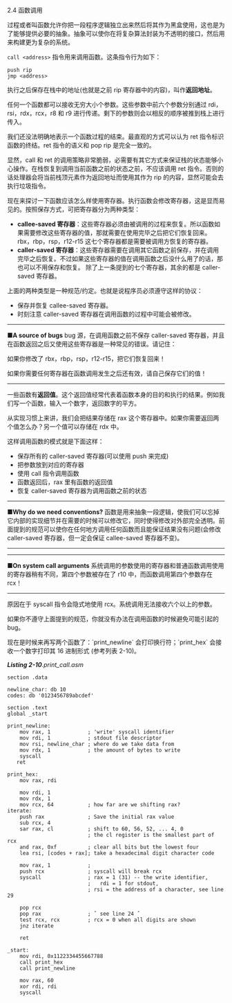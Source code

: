 2.4 函数调用

过程或者叫函数允许你把一段程序逻辑独立出来然后将其作为黑盒使用，这也是为了能够提供必要的抽象。抽象可以使你在将复杂算法封装为不透明的接口，然后用来构建更为复杂的系统。

`call <address>` 指令用来调用函数。这条指令行为如下：

```
push rip
jmp <address>
```

执行之后保存在栈中的地址\(也就是之前 rip 寄存器中的内容\)，叫作**返回地址**。

任何一个函数都可以接收无穷大小个参数。这些参数中前六个参数分别通过 rdi，rsi，rdx，rcx，r8 和 r9 进行传递。剩下的参数则会以相反的顺序被推到栈上进行传入。

我们还没法明确地表示一个函数过程的结束。最直观的方式可以认为 ret 指令标识函数的终结。ret 指令的语义和 pop rip 是完全一致的。

显然，call 和 ret 的调用策略非常脆弱，必需要有其它方式来保证栈的状态能够小心操作。在栈恢复到调用当前函数之前的状态之前，不应该调用 ret 指令。否则的话处理器会将当前栈顶元素作为返回地址而使用其作为 rip 的内容，显然可能会去执行垃圾指令。

现在来探讨一下函数应该怎么样使用寄存器。执行函数会修改寄存器，这是显而易见的。按照保存方式，可把寄存器分为两种类型：

* **callee-saved 寄存器**：这些寄存器必须由被调用的过程来恢复。所以函数如果需要修改这些寄存器的值，那就需要在使用完毕之后把它们恢复回来。rbx，rbp，rsp，r12-r15 这七个寄存器都是需要被调用方恢复的寄存器。
* **caller-saved 寄存器**：这些寄存器需要在调用其它函数之前保存，并在调用完毕之后恢复。不过如果这些寄存器的值在调用函数之后没什么用了的话，那也可以不用保存和恢复。
  除了上一条提到的七个寄存器，其余的都是 caller-saved 寄存器。

上面的两种类型是一种规范/约定。也就是说程序员必须遵守这样的协议：

* 保存并恢复 callee-saved 寄存器。
* 时刻注意 caller-saved 寄存器在调用函数的过程中可能会被修改。

---

**■A source of bugs** bug 源，在调用函数之前不保存 caller-saved 寄存器，并且在函数返回之后又使用这些寄存器是一种常见的错误。请记住：

如果你修改了 rbx，rbp，rsp，r12-r15，把它们恢复回来！

如果你需要任何寄存器在函数调用发生之后还有效，请自己保存它们的值！

---

一些函数有**返回值**。这个返回值经常代表着函数本身的目的和执行的结果。例如我们写一个函数，输入一个数字，返回数字的平方。

从实现习惯上来讲，我们会把结果存储在 rax 这个寄存器中。如果你需要返回两个值怎么办？另一个值可以存储在 rdx 中。

这样调用函数的模式就是下面这样：

* 保存所有的 caller-saved 寄存器\(可以使用 push 来完成\)
* 把参数放到对应的寄存器
* 使用 call 指令调用函数
* 函数返回后，rax 里有函数的返回值
* 恢复 caller-saved 寄存器为调用函数之前的状态

---

**■Why do we need conventions?** 函数是用来抽象一段逻辑，使我们可以忘掉它内部的实现细节并在需要的时候可以修改它，同时使得修改对外部完全透明。前面提到的规范可以使你在任何地方调用任何函数而且能保证结果没有问题\(会修改 caller-saved 寄存器，但一定会保证 callee-saved 寄存器不变\)。

---

---

**■On system call arguments** 系统调用的参数使用的寄存器和普通函数调用使用的寄存器稍有不同，第四个参数被存在了 r10 中，而函数调用第四个参数存在 rcx！

---

原因在于 syscall 指令会隐式地使用 rcx。系统调用无法接收六个以上的参数。

如果你不遵守上面提到的规范，你就没有办法在调用函数的时候避免可能引起的 bug。

现在是时候来再写两个函数了：\`print\_newline\` 会打印换行符；\`print\_hex\` 会接收一个数字打印其 16 进制形式 \(参考列表 2-10\)。

_**Listing 2-10**.print\_call.asm_

```
section .data

newline_char: db 10
codes: db '0123456789abcdef'

section .text
global _start

print_newline:
    mov rax, 1            ; 'write' syscall identifier
    mov rdi, 1            ; stdout file descriptor
    mov rsi, newline_char ; where do we take data from
    mov rdx, 1            ; the amount of bytes to write
    syscall
   ret

print_hex:
    mov rax, rdi

    mov rdi, 1
    mov rdx, 1
    mov rcx, 64           ; how far are we shifting rax?
iterate:
    push rax              ; Save the initial rax value
    sub rcx, 4
    sar rax, cl           ; shift to 60, 56, 52, ... 4, 0
                          ; the cl register is the smallest part of rcx
    and rax, 0xf          ; clear all bits but the lowest four
    lea rsi, [codes + rax]; take a hexadecimal digit character code

    mov rax, 1            ;
    push rcx              ; syscall will break rcx
    syscall               ; rax = 1 (31) -- the write identifier,
                          ;   rdi = 1 for stdout,
                          ; rsi = the address of a character, see line 29

    pop rcx
    pop rax               ; ˆ see line 24 ˆ
    test rcx, rcx         ; rcx = 0 when all digits are shown
    jnz iterate

    ret

_start:
    mov rdi, 0x1122334455667788
    call print_hex
    call print_newline

    mov rax, 60
    xor rdi, rdi
    syscall
```



